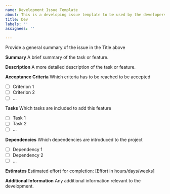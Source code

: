 ```yaml
---
name: Development Issue Template
about: This is a developing issue template to be used by the developers
title: Dev
labels: ''
assignees: ''

---
```


Provide a general summary of the issue in the Title above

**Summary**
A brief summary of the task or feature. 

**Description**
A more detailed description of the task or feature.

**Acceptance Criteria**
Which criteria has to be reached to be accepted
- [ ] Criterion 1
- [ ] Criterion 2
- [ ] ...

**Tasks**
Which tasks are included to add this feature
- [ ] Task 1
- [ ] Task 2
- [ ] ...

**Dependencies**
Which dependencies are introduced to the project
- [ ] Dependency 1
- [ ] Dependency 2
- [ ] ...

**Estimates**
Estimated effort for completion: [Effort in hours/days/weeks]

**Additional Information**
Any additional information relevant to the development.
